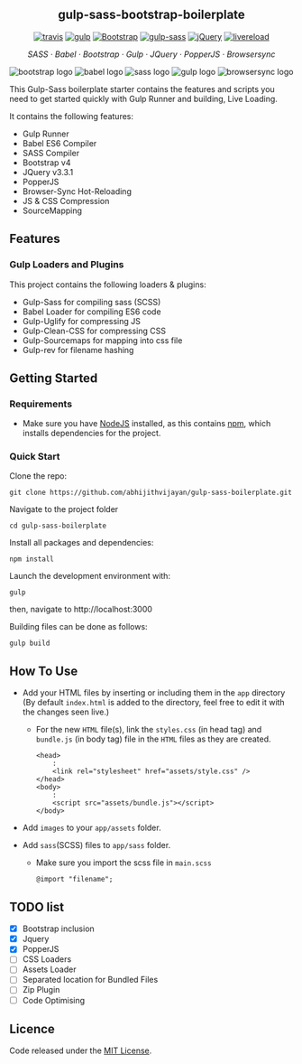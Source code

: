 <h2 align="center">gulp-sass-bootstrap-boilerplate</h2>

<p align="center">
  <a href="https://travis-ci.org/abhijithvijayan/gulp-sass-bootstrap-boilerplate">
    <img alt="travis" src="https://travis-ci.org/abhijithvijayan/gulp-sass-bootstrap-boilerplate.svg?branch=master"></a>
  <a href="https://www.npmjs.com/package/gulp">
    <img alt="gulp" src="https://img.shields.io/badge/gulp-v4.0.0-blue.svg"></a>
  <a href="http://getbootstrap.com/">
    <img alt="Bootstrap" src="https://img.shields.io/badge/Bootstrap-v4.2.1-563d7c.svg"></a>
  <a href="https://www.npmjs.com/package/gulp-sass">
    <img alt="gulp-sass" src="https://img.shields.io/badge/gulp--sass-4.0.2-ff69b4.svg"></a>
  <a href="https://jquery.com/">
    <img alt="jQuery" src="https://img.shields.io/badge/jquery-v3.3.1-ffa200.svg"></a>
  <a href="#">
    <img alt="livereload" src="https://img.shields.io/badge/dev--server-live--reloading-red.svg"></a>
</p>

<p align="center">
  <em>
  SASS
  · Babel
  · Bootstrap
  · Gulp
  · JQuery
  · PopperJS
  · Browsersync
  </em>
</p>

![bootstrap logo](https://user-images.githubusercontent.com/10498583/31125543-e2a88c2c-a848-11e7-87b0-d20ea38d41d0.jpg)
![babel logo](https://i.imgur.com/ggqfSuw.png)
![sass logo](https://user-images.githubusercontent.com/10498583/31125541-e2a732e6-a848-11e7-959d-7d7b0c138124.jpg)
![gulp logo](https://user-images.githubusercontent.com/10498583/31125542-e2a78b88-a848-11e7-8ac5-c396f46e811f.jpg)
![browsersync logo](https://user-images.githubusercontent.com/10498583/31125540-e2a6eed0-a848-11e7-817a-69c5619f772a.jpg)

This Gulp-Sass boilerplate starter contains the features and scripts you need to get started quickly with Gulp Runner and building, Live Loading.

It contains the following features:

- Gulp Runner
- Babel ES6 Compiler
- SASS Compiler
- Bootstrap v4
- JQuery v3.3.1
- PopperJS
- Browser-Sync Hot-Reloading
- JS & CSS Compression
- SourceMapping

## Features

### Gulp Loaders and Plugins

This project contains the following loaders & plugins:

- Gulp-Sass for compiling sass (SCSS)
- Babel Loader for compiling ES6 code
- Gulp-Uglify for compressing JS
- Gulp-Clean-CSS for compressing CSS
- Gulp-Sourcemaps for mapping into css file
- Gulp-rev for filename hashing

## Getting Started

### Requirements

- Make sure you have [NodeJS](https://nodejs.org/en/) installed, as this contains [npm](https://www.npmjs.com/), which installs dependencies for the project.

### Quick Start

Clone the repo:

```
git clone https://github.com/abhijithvijayan/gulp-sass-boilerplate.git
```

Navigate to the project folder

```
cd gulp-sass-boilerplate
```

Install all packages and dependencies:

```
npm install
```

Launch the development environment with:

```
gulp
```

then, navigate to http://localhost:3000

Building files can be done as follows:

```
gulp build
```

## How To Use

- Add your HTML files by inserting or including them in the `app` directory (By default `index.html` is added to the directory, feel free to edit it with the changes seen live.)
  - For the new `HTML` file(s), link the `styles.css` (in head tag) and `bundle.js` (in body tag) file in the `HTML` files as they are created.
      ```
      <head>
          :
          <link rel="stylesheet" href="assets/style.css" />
      </head>
      <body>
          : 
          <script src="assets/bundle.js"></script>
      </body>
      ```

- Add `images` to your `app/assets` folder.

- Add `sass`(SCSS) files to `app/sass` folder.

    - Make sure you import the scss file in `main.scss`
      ```
      @import "filename";
      ```

## TODO list

- [x] Bootstrap inclusion
- [x] Jquery
- [x] PopperJS
- [ ] CSS Loaders
- [ ] Assets Loader
- [ ] Separated location for Bundled Files
- [ ] Zip Plugin
- [ ] Code Optimising

## Licence

Code released under the [MIT License](https://github.com/abhijithvijayan/gulp-sass-boilerplate/blob/master/LICENCE).

